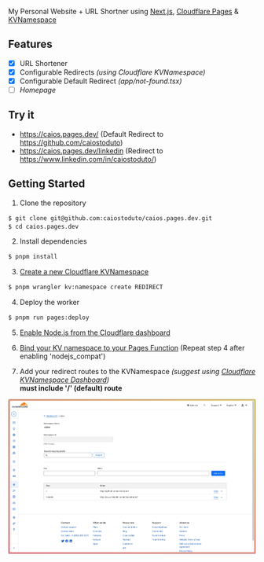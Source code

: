 My Personal Website + URL Shortner using [Next.js](https://nextjs.org/), [Cloudflare Pages](https://pages.cloudflare.com/) & [KVNamespace](https://developers.cloudflare.com/kv/learning/kv-namespaces/)

## Features

- [x] URL Shortener
- [x] Configurable Redirects *(using Cloudflare KVNamespace)*
- [x] Configurable Default Redirect *(app/not-found.tsx)*
- [ ] *Homepage*

## Try it

- https://caios.pages.dev/ (Default Redirect to https://github.com/caiostoduto)
- https://caios.pages.dev/linkedin (Redirect to https://www.linkedin.com/in/caiostoduto/)

## Getting Started

1. Clone the repository
```bash
$ git clone git@github.com:caiostoduto/caios.pages.dev.git
$ cd caios.pages.dev
```

2. Install dependencies
```bash
$ pnpm install
```

3. [Create a new Cloudflare KVNamespace](https://developers.cloudflare.com/kv/get-started/#3-create-a-kv-namespace)
```bash
$ pnpm wrangler kv:namespace create REDIRECT
```

4. Deploy the worker
```bash
$ pnpm run pages:deploy
```

5. [Enable Node.js from the Cloudflare dashboard](https://developers.cloudflare.com/workers/runtime-apis/nodejs/#enable-nodejs-from-the-cloudflare-dashboard)

6. [Bind your KV namespace to your Pages Function](https://developers.cloudflare.com/pages/functions/bindings/#kv-namespaces) (Repeat step 4 after enabling 'nodejs_compat')

7. Add your redirect routes to the KVNamespace *(suggest using [Cloudflare KVNamespace Dashboard](https://dash.cloudflare.com/))*\
**must include '/' (default) route**

![Image from Cloudflare Pages Dashboard setting kv routes](https://github.com/caiostoduto/caios.pages.dev/blob/main/docs/images/kv.jpeg)
